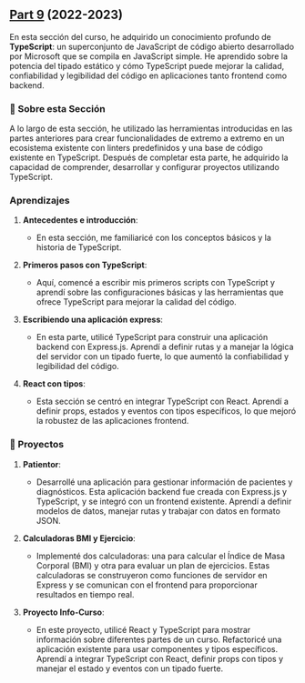 ## [Part 9](https://github.com/Duva-01/Curso-FullStackOpen/edit/main/Part9) (2022-2023) <br>

En esta sección del curso, he adquirido un conocimiento profundo de **TypeScript**: un superconjunto de JavaScript de código abierto desarrollado por Microsoft que se compila en JavaScript simple. He aprendido sobre la potencia del tipado estático y cómo TypeScript puede mejorar la calidad, confiabilidad y legibilidad del código en aplicaciones tanto frontend como backend.


### 📖 Sobre esta Sección

A lo largo de esta sección, he utilizado las herramientas introducidas en las partes anteriores para crear funcionalidades de extremo a extremo en un ecosistema existente con linters predefinidos y una base de código existente en TypeScript. Después de completar esta parte, he adquirido la capacidad de comprender, desarrollar y configurar proyectos utilizando TypeScript.


### Aprendizajes

1. **Antecedentes e introducción**:
    - En esta sección, me familiaricé con los conceptos básicos y la historia de TypeScript.
   
2. **Primeros pasos con TypeScript**:
    - Aquí, comencé a escribir mis primeros scripts con TypeScript y aprendí sobre las configuraciones básicas y las herramientas que ofrece TypeScript para mejorar la calidad del código.

3. **Escribiendo una aplicación express**:
    - En esta parte, utilicé TypeScript para construir una aplicación backend con Express.js. Aprendí a definir rutas y a manejar la lógica del servidor con un tipado fuerte, lo que aumentó la confiabilidad y legibilidad del código.

4. **React con tipos**:
    - Esta sección se centró en integrar TypeScript con React. Aprendí a definir props, estados y eventos con tipos específicos, lo que mejoró la robustez de las aplicaciones frontend.

### 🚀 Proyectos 

1. **Patientor**:
    - Desarrollé una aplicación para gestionar información de pacientes y diagnósticos. Esta aplicación backend fue creada con Express.js y TypeScript, y se integró con un frontend existente. Aprendí a definir modelos de datos, manejar rutas y trabajar con datos en formato JSON.

2. **Calculadoras BMI y Ejercicio**:
    - Implementé dos calculadoras: una para calcular el Índice de Masa Corporal (BMI) y otra para evaluar un plan de ejercicios. Estas calculadoras se construyeron como funciones de servidor en Express y se comunican con el frontend para proporcionar resultados en tiempo real.

3. **Proyecto Info-Curso**:
    - En este proyecto, utilicé React y TypeScript para mostrar información sobre diferentes partes de un curso. Refactoricé una aplicación existente para usar componentes y tipos específicos. Aprendí a integrar TypeScript con React, definir props con tipos y manejar el estado y eventos con un tipado fuerte.
